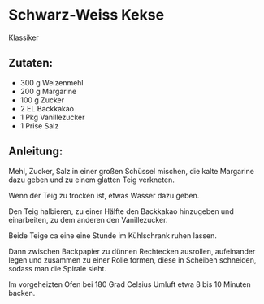 Schwarz-Weiss Kekse
===
Klassiker

Zutaten:
---
- 300 g Weizenmehl
- 200 g Margarine
- 100 g Zucker
- 2 EL Backkakao
- 1 Pkg Vanillezucker
- 1 Prise Salz

Anleitung:
---
Mehl, Zucker, Salz in einer großen Schüssel mischen, die kalte Margarine dazu geben und zu einem glatten Teig verkneten.

Wenn der Teig zu trocken ist, etwas Wasser dazu geben.

Den Teig halbieren, zu einer Hälfte den Backkakao hinzugeben und einarbeiten, zu dem anderen den Vanillezucker.

Beide Teige ca eine eine Stunde im Kühlschrank ruhen lassen.

Dann zwischen Backpapier zu dünnen Rechtecken ausrollen, aufeinander legen und zusammen zu einer Rolle formen, diese in Scheiben schneiden, sodass man die Spirale sieht.

Im vorgeheizten Ofen bei 180 Grad Celsius Umluft etwa 8 bis 10 Minuten backen.